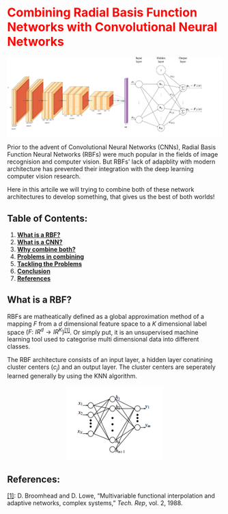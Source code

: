 # <span style="color: red">Combining Radial Basis Function Networks with Convolutional Neural Networks</span>

<img src="network.png" alt="rbf-cnn model">

Prior to the advent of Convolutional Neural Networks (CNNs), Radial Basis Function Neural Networks (RBFs) were much popular in the fields of image recognision and computer vision. But RBFs' lack of adapblity with modern architecture has prevented their integration with the deep learning computer vision research.

Here in this artcile we will trying to combine both of these network architectures to develop something, that gives us the best of both worlds!


## Table of Contents:

1. **[What is a RBF?](#rbf)**
2. **[What is a CNN?](#cnn)**
3. **[Why combine both?](#why)**
4. **[Problems in combining](#problems)**
5. **[Tackling the Problems](#how)**
6. **[Conclusion](#conclusion)**
7. **[References](#references)**

<div id="rbf"></div>

## What is a RBF?

RBFs are matheatically defined as a global approximation method of a mapping $F$ from a $d$ dimensional feature space to a $K$ dimensional label space $(F:~IR^d\rightarrow IR^K)$<sup>[[1]](#references)</sup>. Or simply put, it is an unsupervised machine learning tool used to categorise multi dimensional data into different classes.

The RBF architecture consists of an input layer, a hidden layer conatining cluster centers $(c_j)$ and an output layer. The cluster centers are seperately learned generally by using the KNN algorithm.

<div style="text-align: center"><img src="rbf.png" alt="rbf" width=45% align></div>



## References:

[[1]](https://sci2s.ugr.es/keel/pdf/algorithm/articulo/1988-Broomhead-CS.pdf): D. Broomhead and D. Lowe, “Multivariable functional interpolation and adaptive networks, complex systems,” *Tech. Rep*, vol. 2, 1988.



